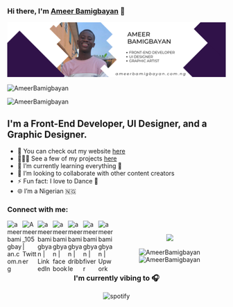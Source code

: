 ### Hi there, I'm [Ameer Bamigbayan][website] 👋 


<p align="center"> <img src="https://github.com/AmeerBamigbayan/AmeerBamigbayan/blob/main/LinkedIn%20Banner.png" /> </p>

<p align="left"> <img src="https://komarev.com/ghpvc/?username=AmeerBamigbayan&label=Profile%20views&color=0e75b6&style=flat" alt="AmeerBamigbayan" /> </p>
 <img
src="https://img.shields.io/github/followers/AmeerBamigbayan?style=social" alt="AmeerBamigbayan" />


## I'm a Front-End Developer, UI Designer, and a Graphic Designer.
 
- 🔭 You can check out my website [here](https://ameerbamigbayan.com.ng/)
- 👨🏾‍💻 See a few of my projects [here](https://ameerbamigbayan.com.ng/projects)
- 🌱 I’m currently learning everything 🤣 
- 👯 I’m looking to collaborate with other content creators
- ⚡ Fun fact: I love to Dance 🕺
- 🌐 I’m a Nigerian 🇳🇬

### Connect with me:

[<img align="left" alt="ameerbamigbayan.com.ng" width="35px" src="https://img.icons8.com/bubbles/50/000000/globe.png" />][website]
[<img align="left" alt="Ameer_105 | Twitter" width="35px" src="https://img.icons8.com/bubbles/50/000000/twitter.png" />][twitter]
[<img align="left" alt="ameerbamigbyan | LinkedIn" width="35px" src="https://img.icons8.com/bubbles/50/000000/linkedin.png" />][linkedin]
[<img align="left" alt="ameerbamigbyan | facebook" width="35px" src="https://img.icons8.com/bubbles/50/000000/facebook-new.png"  />][facebook]
[<img align="left" alt="ameerbamigbyan | dribble" width="35px" src="https://img.icons8.com/bubbles/50/000000/dribbble.png" />][dribbble]
[<img align="left" alt="ameerbamigbyan | fiverr" width="35px" src="https://img.icons8.com/bubbles/50/000000/fiverr.png" />][fiverr]
[<img align="left" alt="ameerbamigbyan | Upwork" width="35px" src="https://cdn.jsdelivr.net/npm/simple-icons@v3/icons/upwork.svg" />][upwork]
<br />

<p align="center"> <img src=https://github.com/AmeerBamigbayan/AmeerBamigbayan/blob/main/source.gif /> </p>



<p align="center" height='130px'> <img src="https://github-readme-stats.vercel.app/api?username=AmeerBamigbayan&show_icons=true&hide_title=true&include_all_commits=true&line_height=21&bg_color=0,ffb400,ffb400,F6C03D,F4DDA6&count_private=true&theme=graywhite" alt="AmeerBamigbayan"/> <img src="https://github-readme-stats.vercel.app/api/top-langs/?username=AmeerBamigbayan&layout=compact&show_icons=true&bg_color=0,EFE4CA,F4DDA6,F6C03D&theme=graywhite&hide_title=true" alt="AmeerBamigbayan"/> </p>

<h3 align="center">I'm currently vibing to 🎧</h3>
<p align="center"> <img src="https://spotify-recently-played-readme.vercel.app/api?user=dfnf3b6pfm5cxs5ix9nfyrtep" alt="spotify" height="300px"/></p>



[website]: https://ameerbamigbayan.com.ng/
[twitter]: https://www.twitter.com/ameer_105/
[linkedin]: https://www.linkedin.com/in/ameer-bamigbayan-50722b206/
[dribbble]: https://dribbble.com/AmeerBamigbayan
[fiverr]: https://www.fiverr.com/ameerdamilola?public_mode=true
[upwork]: https://www.upwork.com/freelancers/~018e4a266da3c6f995
[facebook]: https://www.facebook.com/ameer.bamigbayan.1/ 
